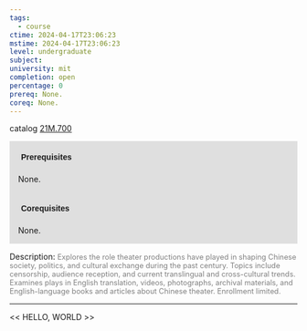 ```yaml
---
tags:
  - course
ctime: 2024-04-17T23:06:23
mstime: 2024-04-17T23:06:23
level: undergraduate
subject: 
university: mit
completion: open
percentage: 0
prereq: None.
coreq: None.
---
```


catalog [21M.700](http://student.mit.edu/catalog/m21Mb.html#21M.700)

<span style="display: block; padding: 15px; background-color: rgb(100, 100, 100, 0.2);"><font id="m_prereq2594_0" style="display: block; font-family: Arial, sans-serif; font-weight: bold; padding: 5px">Prerequisites</font><br><span id="prereq2594_0">None.</span></span>
<span style="display: block; padding: 15px; background-color: rgb(100, 100, 100, 0.2);"><font id="m_coreq2594_0" style="display: block; font-family: Arial, sans-serif; font-weight: bold; padding: 5px">Corequisites</font><br><span id="coreq2594_0">None.</span></span>

<font style="">Description:</font>
<font style="color: grey; font-size: 0.8rem;">Explores the role theater productions have played in shaping Chinese society, politics, and cultural exchange during the past century. Topics include censorship, audience reception, and current translingual and cross-cultural trends. Examines plays in English translation, videos, photographs, archival materials, and English-language books and articles about Chinese theater.  Enrollment limited.</font>



---

<< HELLO, WORLD >>
